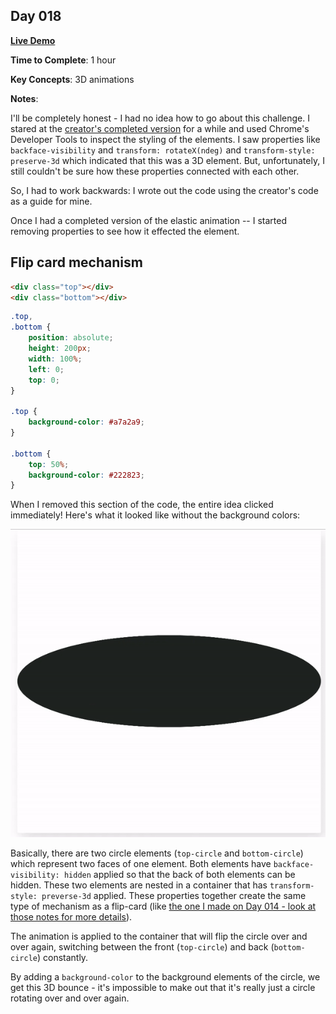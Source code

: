 ## Day 018

**<a href="https://css100.aniqa.dev#day-018">Live Demo</a>**

**Time to Complete**: 1 hour

**Key Concepts**: 3D animations

**Notes**:

I'll be completely honest - I had no idea how to go about this challenge. I stared at the <a href="https://100dayscss.com/days/18/">creator's completed version</a> for a while and used Chrome's Developer Tools to inspect the styling of the elements. I saw properties like `backface-visibility` and `transform: rotateX(ndeg)` and `transform-style: preserve-3d` which indicated that this was a 3D element. But, unfortunately, I still couldn't be sure how these properties connected with each other.

So, I had to work backwards: I wrote out the code using the creator's code as a guide for mine.

Once I had a completed version of the elastic animation -- I started removing properties to see how it effected the element.

## Flip card mechanism

```html
<div class="top"></div>
<div class="bottom"></div>
```

```css
.top,
.bottom {
	position: absolute;
	height: 200px;
	width: 100%;
	left: 0;
	top: 0;
}

.top {
	background-color: #a7a2a9;
}

.bottom {
	top: 50%;
	background-color: #222823;
}
```

When I removed this section of the code, the entire idea clicked immediately! Here's what it looked like without the background colors:

<img src="/entries/018/animation-without-bg.gif">

Basically, there are two circle elements (`top-circle` and `bottom-circle`) which represent two faces of one element. Both elements have `backface-visibility: hidden` applied so that the back of both elements can be hidden. These two elements are nested in a container that has `transform-style: preverse-3d` applied. These properties together create the same type of mechanism as a flip-card (like <a href="https://github.com/aniqatc/css-100/tree/main/entries/014">the one I made on Day 014 - look at those notes for more details</a>).

The animation is applied to the container that will flip the circle over and over again, switching between the front (`top-circle`) and back (`bottom-circle`) constantly.

By adding a `background-color` to the background elements of the circle, we get this 3D bounce - it's impossible to make out that it's really just a circle rotating over and over again.
